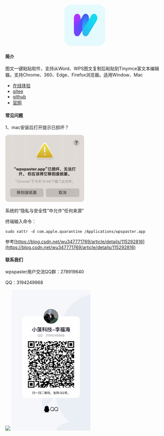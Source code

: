 <div align="center">
  <img width="130" height="130" src="./img/wpspaster-logo-circle.png">
</div>


#### 简介

图文一键粘贴软件，支持从Word、WPS图文复制后粘贴到Tinymce富文本编辑器。支持Chrome、360、Edge、Firefox浏览器。适用Window、Mac

- [在线体验](http://xoobom.com:8020/#/rich-text-editor/tinymce) 
- [gitee](https://gitee.com/xoobom/wpspaster)
- [github](https://github.com/xoobom/wpspaster)
- [官网](http://xoobom.com/product/)

#### 常见问题

1、mac安装后打开提示已损坏？

<div>
  <img width="250" src="./img/已损坏提示.jpeg">
</div>

系统的“隐私与安全性”中允许“任何来源”

终端输入命令：

```
sudo xattr -d com.apple.quarantine /Applications/wpspaster.app
```

参考[https://blog.csdn.net/wu347771769/article/details/115292816](https://blog.csdn.net/wu347771769/article/details/115292816)

#### 联系我们

wpspaster用户交流QQ群：278919640

QQ：3194249968

<div>
  <img width="250" src="./img/QQ群.jpeg">
  <img width="250" src="./img/QQ.jpg">
</div>
